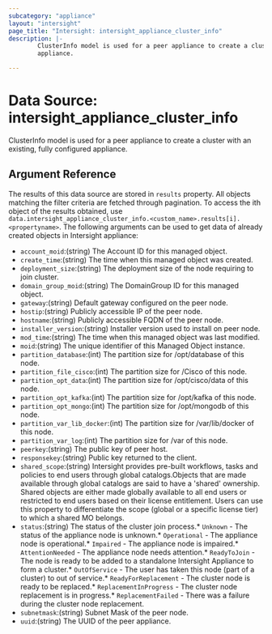 ```yaml
---
subcategory: "appliance"
layout: "intersight"
page_title: "Intersight: intersight_appliance_cluster_info"
description: |-
        ClusterInfo model is used for a peer appliance to create a cluster with an existing, fully configured
        appliance.

---
```


# Data Source: intersight_appliance_cluster_info
ClusterInfo model is used for a peer appliance to create a cluster with an existing, fully configured
appliance.
## Argument Reference
The results of this data source are stored in `results` property.
All objects matching the filter criteria are fetched through pagination.
To access the ith object of the results obtained, use `data.intersight_appliance_cluster_info.<custom_name>.results[i].<propertyname>`.
The following arguments can be used to get data of already created objects in Intersight appliance:
* `account_moid`:(string) The Account ID for this managed object. 
* `create_time`:(string) The time when this managed object was created. 
* `deployment_size`:(string) The deployment size of the node requiring to join cluster. 
* `domain_group_moid`:(string) The DomainGroup ID for this managed object. 
* `gateway`:(string) Default gateway configured on the peer node. 
* `hostip`:(string) Publicly accessible IP of the peer node. 
* `hostname`:(string) Publicly accessible FQDN of the peer node. 
* `installer_version`:(string) Installer version used to install on peer node. 
* `mod_time`:(string) The time when this managed object was last modified. 
* `moid`:(string) The unique identifier of this Managed Object instance. 
* `partition_database`:(int) The partition size for /opt/database of this node. 
* `partition_file_cisco`:(int) The partition size for /Cisco of this node. 
* `partition_opt_data`:(int) The partition size for /opt/cisco/data of this node. 
* `partition_opt_kafka`:(int) The partition size for /opt/kafka of this node. 
* `partition_opt_mongo`:(int) The partition size for /opt/mongodb of this node. 
* `partition_var_lib_docker`:(int) The partition size for /var/lib/docker of this node. 
* `partition_var_log`:(int) The partition size for /var of this node. 
* `peerkey`:(string) The public key of peer host. 
* `responsekey`:(string) Public key returned to the client. 
* `shared_scope`:(string) Intersight provides pre-built workflows, tasks and policies to end users through global catalogs.Objects that are made available through global catalogs are said to have a 'shared' ownership. Shared objects are either made globally available to all end users or restricted to end users based on their license entitlement. Users can use this property to differentiate the scope (global or a specific license tier) to which a shared MO belongs. 
* `status`:(string) The status of the cluster join process.* `Unknown` - The status of the appliance node is unknown.* `Operational` - The appliance node is operational.* `Impaired` - The appliance node is impaired.* `AttentionNeeded` - The appliance node needs attention.* `ReadyToJoin` - The node is ready to be added to a standalone Intersight Appliance to form a cluster.* `OutOfService` - The user has taken this node (part of a cluster) to out of service.* `ReadyForReplacement` - The cluster node is ready to be replaced.* `ReplacementInProgress` - The cluster node replacement is in progress.* `ReplacementFailed` - There was a failure during the cluster node replacement. 
* `subnetmask`:(string) Subnet Mask of the peer node. 
* `uuid`:(string) The UUID of the peer appliance. 
 
